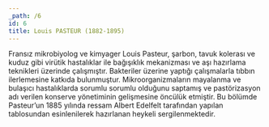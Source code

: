 ```yaml
---
_path: /6
id: 6
title: Louis PASTEUR (1882-1895)
---
```


Fransız mikrobiyolog ve kimyager Louis Pasteur, şarbon, tavuk kolerası ve kuduz gibi virütik hastalıklar ile bağışıklık mekanizması ve aşı hazırlama teknikleri üzerinde çalışmıştır. Bakteriler üzerine yaptığı çalışmalarla tıbbın ilerlemesine katkıda bulunmuştur. Mikroorganizmaların mayalanma ve bulaşıcı hastalıklarda sorumlu sorumlu olduğunu saptamış ve pastörizasyon adı verilen konserve yönetiminin gelişmesine öncülük etmiştir. Bu bölümde Pasteur’un 1885 yılında ressam Albert Edelfelt tarafından yapılan tablosundan esinlenilerek hazırlanan heykeli sergilenmektedir.